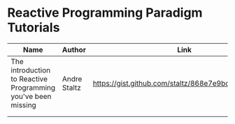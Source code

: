 # Reactive Programming Paradigm Tutorials

| Name                                                         | Author       | Link                                                | Cost |
| ------------------------------------------------------------ | ------------ | --------------------------------------------------- | ---- |
| The introduction to Reactive Programming you've been missing | Andre Staltz | https://gist.github.com/staltz/868e7e9bc2a7b8c1f754 | Free |
|                                                              |              |                                                     |      |
|                                                              |              |                                                     |      |
